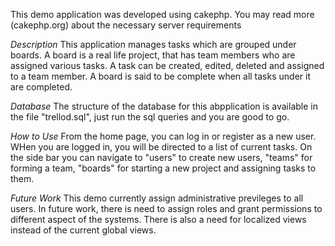 This demo application was developed using cakephp. You may read more (cakephp.org) about the necessary server requirements

*Description*
This application manages tasks which are grouped under boards. A board is a real life project, that has team members who are assigned various tasks.
A task can be created, edited, deleted and assigned to a team member. A board is said to be complete when all tasks under it are completed.

*Database*
The structure of the database for this abpplication is available in the file "trellod.sql", just run the sql queries and you are good to go.


*How to Use*
From the home page, you can log in or register as a new user. WHen you are logged in, you will be directed to a list of current tasks.
On the side bar you can navigate to "users" to create new users, "teams" for forming a team, "boards" for starting a new project and assigning tasks to them.


*Future Work*
This demo currently assign administrative previleges to all users. In future work, there is need to assign roles and grant permissions to 
different aspect of the systems. There is also a need for localized views instead of the current global views.